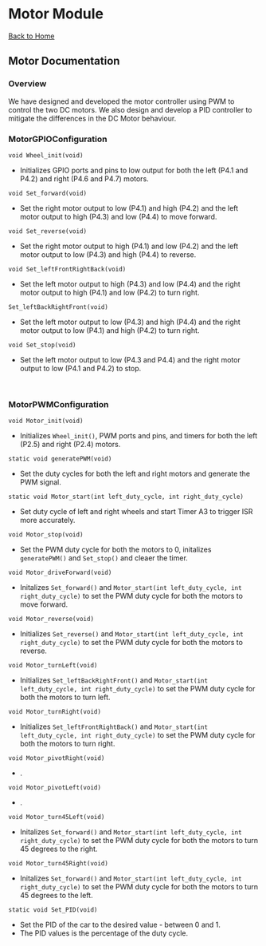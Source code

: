 # Motor Module

[Back to Home](../README.md)

## Motor Documentation

### Overview
We have designed and developed the motor controller using PWM to control the two DC motors. We also design and develop a PID controller to mitigate the differences in the DC Motor behaviour.

### MotorGPIOConfiguration

`void Wheel_init(void)`
- Initializes GPIO ports and pins to low output for both the left (P4.1 and P4.2) and right (P4.6 and P4.7) motors.

`void Set_forward(void)` <br>
- Set the right motor output to low (P4.1) and high (P4.2) and the left motor output to high (P4.3) and low (P4.4) to move forward.

`void Set_reverse(void)` <br>
- Set the right motor output to high (P4.1) and low (P4.2) and the left motor output to low (P4.3) and high (P4.4) to reverse.

`void Set_leftFrontRightBack(void)` <br>
- Set the left motor output to high (P4.3) and low (P4.4) and the right motor output to high (P4.1) and low (P4.2) to turn right.

`Set_leftBackRightFront(void)` <br>
- Set the left motor output to low (P4.3) and high (P4.4) and the right motor output to low (P4.1) and high (P4.2) to turn right.

`void Set_stop(void)` <br>
- Set the left motor output to low (P4.3 and P4.4) and the right motor output to low (P4.1 and P4.2) to stop.

<br>

### MotorPWMConfiguration

`void Motor_init(void)`
- Initializes `Wheel_init()`, PWM ports and pins, and timers for both the left (P2.5) and right (P2.4) motors.

`static void generatePWM(void)`
- Set the duty cycles for both the left and right motors and generate the PWM signal.

`static void Motor_start(int left_duty_cycle, int right_duty_cycle)`
- Set duty cycle of left and right wheels and start Timer A3 to trigger ISR more accurately.

`void Motor_stop(void)` <br>
-  Set the PWM duty cycle for both the motors to 0, initalizes `generatePWM()` and `Set_stop()` and cleaer the timer.

`void Motor_driveForward(void)` <br>
- Initalizes `Set_forward()` and `Motor_start(int left_duty_cycle, int right_duty_cycle)` to set the PWM duty cycle for both the motors to move forward.

`void Motor_reverse(void)` <br>
- Initializes `Set_reverse()` and `Motor_start(int left_duty_cycle, int right_duty_cycle)` to set the PWM duty cycle for both the motors to reverse.

`void Motor_turnLeft(void)` <br>
- Initializes `Set_leftBackRightFront()` and `Motor_start(int left_duty_cycle, int right_duty_cycle)` to set the PWM duty cycle for both the motors to turn left.

`void Motor_turnRight(void)` <br>
- Initializes `Set_leftFrontRightBack()` and `Motor_start(int left_duty_cycle, int right_duty_cycle)` to set the PWM duty cycle for both the motors to turn right.

`void Motor_pivotRight(void)` <br>
- .

`void Motor_pivotLeft(void)` <br>
- .

`void Motor_turn45Left(void)` <br>
- Initalizes `Set_forward()` and `Motor_start(int left_duty_cycle, int right_duty_cycle)` to set the PWM duty cycle for both the motors to turn 45 degrees to the right.

`void Motor_turn45Right(void)` <br>
- Initalizes `Set_forward()` and `Motor_start(int left_duty_cycle, int right_duty_cycle)` to set the PWM duty cycle for both the motors to turn 45 degrees to the left.

`static void Set_PID(void)` <br>
- Set the PID of the car to the desired value - between 0 and 1.
- The PID values is the percentage of the duty cycle.
